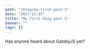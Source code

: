 ```yaml
---
path: "/blog/my-first-post-5"
date: "2017-11-07"
title: "My first blog post 5"
banner: ""
tags: []
---
```


Has anyone heard about GatsbyJS yet?